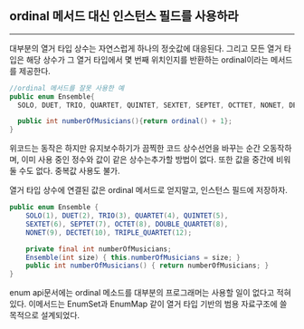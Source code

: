 ## ordinal 메서드 대신 인스턴스 필드를 사용하라

---

대부분의 열거 타입 상수는 자연스럽게 하나의 정숫값에 대응된다. 그리고 모든 열거 타입은 해당 상수가 그 열거 타입에서 몇 번째 위치인지를 반환하는 ordinal이라는 메서드를 제공한다.

```java
//ordinal 메서드를 잘못 사용한 예
public enum Ensemble{
  SOLO, DUET, TRIO, QUARTET, QUINTET, SEXTET, SEPTET, OCTTET, NONET, DECTET;

  public int numberOfMusicians(){return ordinal() + 1};
}
```

위코드는 동작은 하지만 유지보수하기가 끔찍한 코드 상수선언을 바꾸는 순간 오동작하며, 이미 사용 중인 정수와 값이 같은 상수는추가할 방법이 없다. 또한 값을 중간에 비워둘 수도 없다. 중복값 사용도 불가.

열거 타입 상수에 연결된 값은 ordinal 메서드로 얻지말고, 인스턴스 필드에 저장하자.

```java
public enum Ensemble {
    SOLO(1), DUET(2), TRIO(3), QUARTET(4), QUINTET(5),
    SEXTET(6), SEPTET(7), OCTET(8), DOUBLE_QUARTET(8),
    NONET(9), DECTET(10), TRIPLE_QUARTET(12);

    private final int numberOfMusicians;
    Ensemble(int size) { this.numberOfMusicians = size; }
    public int numberOfMusicians() { return numberOfMusicians; }
}
```

enum api문서에는 ordinal 메소드를 대부분의 프로그래머는 사용할 일이 없다고 적혀있다. 이메서드는 EnumSet과 EnumMap 같이 열거 타입 기반의 범용 자료구조에 쓸 목적으로 설계되었다.
